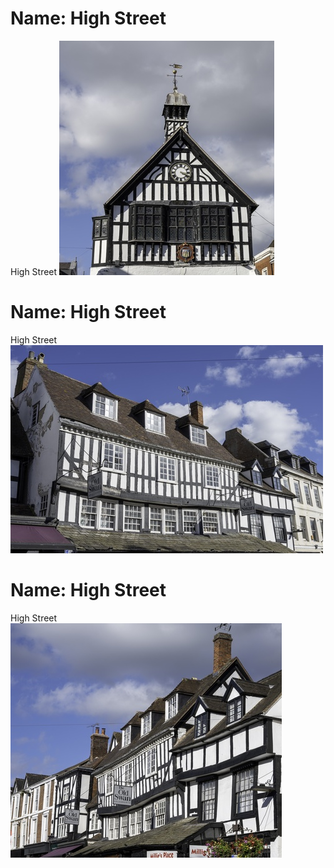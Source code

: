 # Name: High Street

High Street
![](../1shropshire/assets/images/places/2022-10-08_15_17_52_DSC_4662.jpg)

# Name: High Street

High Street
![](../1shropshire/assets/images/places/2022-10-08_15_18_21_DSC_4663.jpg)

# Name: High Street

High Street
![](../1shropshire/assets/images/places/2022-10-08_15_23_24_DSC_4666.jpg)
